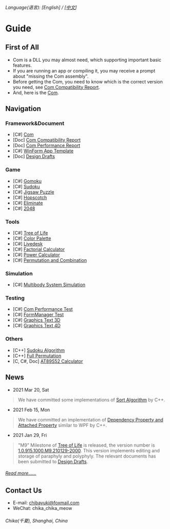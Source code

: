 ###### Language\(语言\): \[English\] / \[[中文](README.md)\]

# Guide

## First of All
* Com is a DLL you may almost need, which supporting important basic features.
* If you are running an app or compiling it, you may receive a prompt about "missing the Com assembly".
* Before getting the Com, you need to know which is the correct version you need, see [Com Compatibility Report](https://github.com/chibayuki/ComCmptReport).
* And, here is the [Com](https://github.com/chibayuki/Com).

## Navigation
### Framework&Document
* \[C#\] [Com](https://github.com/chibayuki/Com)
* \[Doc\] [Com Compatibility Report](https://github.com/chibayuki/ComCmptReport)
* \[Doc\] [Com Performance Report](https://github.com/chibayuki/ComPerfReport)
* \[C#\] [WinForm App Template](https://github.com/chibayuki/WinFormAppTemplate)
* \[Doc\] [Design Drafts](https://github.com/chibayuki/DesignDrafts)

### Game
* \[C#\] [Gomoku](https://github.com/chibayuki/Gomoku)
* \[C#\] [Sudoku](https://github.com/chibayuki/Sudoku)
* \[C#\] [Jigsaw Puzzle](https://github.com/chibayuki/JigsawPuzzle)
* \[C#\] [Hopscotch](https://github.com/chibayuki/Hopscotch)
* \[C#\] [Eliminate](https://github.com/chibayuki/Eliminate)
* \[C#\] [2048](https://github.com/chibayuki/2048)

### Tools
* \[C#\] [Tree of Life](https://github.com/chibayuki/TreeOfLife)
* \[C#\] [Color Palette](https://github.com/chibayuki/ColorPalette)
* \[C#\] [Livedesk](https://github.com/chibayuki/Livedesk)
* \[C#\] [Factorial Calculator](https://github.com/chibayuki/FactorialCalculator)
* \[C#\] [Power Calculator](https://github.com/chibayuki/PowerCalculator)
* \[C#\] [Permutation and Combination](https://github.com/chibayuki/PermutationAndCombination)

### Simulation
* \[C#\] [Multibody System Simulation](https://github.com/chibayuki/MultibodySystemSimulation)

### Testing
* \[C#\] [Com Performance Test](https://github.com/chibayuki/ComPerfTest)
* \[C#\] [FormManager Test](https://github.com/chibayuki/FormManagerTest)
* \[C#\] [Graphics Text 3D](https://github.com/chibayuki/GraphicsText3D)
* \[C#\] [Graphics Text 4D](https://github.com/chibayuki/GraphicsText4D)

### Others
* \[C++\] [Sudoku Algorithm](https://github.com/chibayuki/SudokuAlgorithm)
* \[C++\] [Full Permutation](https://github.com/chibayuki/FullPermutation)
* \[C, C#, Doc\] [AT89S52 Calculator](https://github.com/chibayuki/AT89S52Calculator)

## News
* 2021 Mar 20, Sat
> We have committed some implementations of [Sort Algorithm](https://github.com/chibayuki/SortAlgorithm) by C++.
* 2021 Feb 15, Mon
> We have committed an implementation of [Dependency Property and Attached Property](https://github.com/chibayuki/Dependency) similar to WPF by C++.
* 2021 Jan 29, Fri
> "M9" Milestone of [Tree of Life](https://github.com/chibayuki/TreeOfLife) is released, the version number is [1.0.915.1000.M9.210129-2000](https://github.com/chibayuki/TreeOfLife/releases/tag/1.0.915.1000.M9.210129-2000). This version implements editing and storage of paraphyly and polyphyly. The relevant documents has been submitted to [Design Drafts](https://github.com/chibayuki/DesignDrafts).
###### [Read more……](News_1033.md)

## Contact Us
* E-mail: chibayuki@foxmail.com
* WeChat: chika_chika_meow
###### Chika(千夏), Shanghai, China
